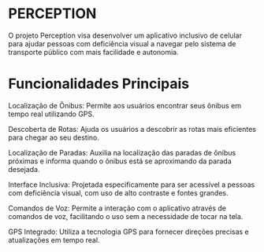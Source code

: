 # PERCEPTION
O projeto Perception visa desenvolver um aplicativo inclusivo de celular para ajudar pessoas com deficiência visual a navegar pelo sistema de transporte público com mais facilidade e autonomia.

# Funcionalidades Principais

Localização de Ônibus: Permite aos usuários encontrar seus ônibus em tempo real utilizando GPS.

Descoberta de Rotas: Ajuda os usuários a descobrir as rotas mais eficientes para chegar ao seu destino.

Localização de Paradas: Auxilia na localização das paradas de ônibus próximas e informa quando o ônibus está se aproximando da parada desejada.

Interface Inclusiva: Projetada especificamente para ser acessível a pessoas com deficiência visual, com uso de alto contraste e fontes grandes.

Comandos de Voz: Permite a interação com o aplicativo através de comandos de voz, facilitando o uso sem a necessidade de tocar na tela.

GPS Integrado: Utiliza a tecnologia GPS para fornecer direções precisas e atualizações em tempo real.
